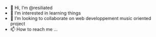 - 👋 Hi, I’m @resiliated
- 👀 I’m interested in learning things
- 💞️ I’m looking to collaborate on web developpement music oriented project
- 📫 How to reach me ...

<!---
resiliated/resiliated is a ✨ special ✨ repository because its `README.md` (this file) appears on your GitHub profile.
You can click the Preview link to take a look at your changes.
--->
